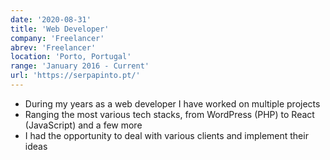```yaml
---
date: '2020-08-31'
title: 'Web Developer'
company: 'Freelancer'
abrev: 'Freelancer'
location: 'Porto, Portugal'
range: 'January 2016 - Current'
url: 'https://serpapinto.pt/'
---
```


- During my years as a web developer I have worked on multiple projects
- Ranging the most various tech stacks, from WordPress (PHP) to React (JavaScript) and a few more
- I had the opportunity to deal with various clients and implement their ideas
